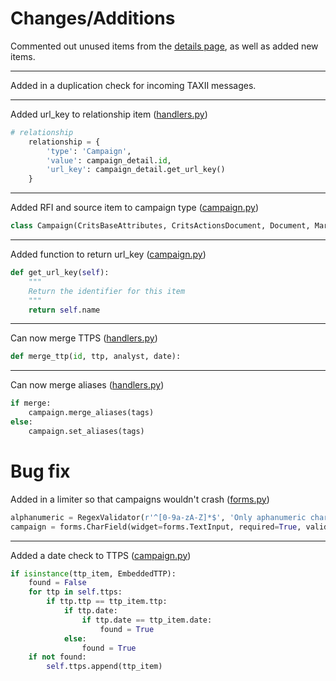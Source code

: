 # Changes/Additions

Commented out unused items from the [details page](templates/campaign_detail.html), as well as added new items.

---

Added in a duplication check for incoming TAXII messages.  

---

Added url_key to relationship item ([handlers.py](handlers.py))

```python
# relationship
    relationship = {
        'type': 'Campaign',
        'value': campaign_detail.id,
        'url_key': campaign_detail.get_url_key()
    }
```

---

Added RFI and source item to campaign type ([campaign.py](campaign.py))

```python
class Campaign(CritsBaseAttributes, CritsActionsDocument, Document, MartiRFIDocument, CritsSourceDocument):
```

---

Added function to return url_key ([campaign.py](campaign.py))

```python
def get_url_key(self):
    """
    Return the identifier for this item
    """
    return self.name
```

---

Can now merge TTPS ([handlers.py](handlers.py))

```python
def merge_ttp(id, ttp, analyst, date):
```

---

Can now merge aliases ([handlers.py](handlers.py))

```python
if merge:
    campaign.merge_aliases(tags)
else:
    campaign.set_aliases(tags)
```


# Bug fix

Added in a limiter so that campaigns wouldn't crash ([forms.py](forms.py))

```python
alphanumeric = RegexValidator(r'^[0-9a-zA-Z]*$', 'Only aphanumeric characters are allowed.')
campaign = forms.CharField(widget=forms.TextInput, required=True, validators=[alphanumeric])
```

---

Added a date check to TTPS ([campaign.py](campaign.py))

```python
if isinstance(ttp_item, EmbeddedTTP):
    found = False
    for ttp in self.ttps:
        if ttp.ttp == ttp_item.ttp:
            if ttp.date:
                if ttp.date == ttp_item.date:
                    found = True
            else:
                found = True
    if not found:
        self.ttps.append(ttp_item)
```